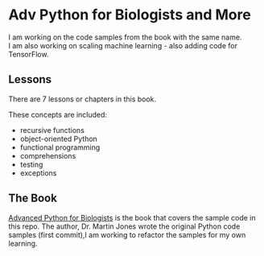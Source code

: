 # Adv Python for Biologists and More

I am working on the code samples from the book with the same name.  
I am also working on scaling machine learning - also adding code for TensorFlow.

## Lessons

There are 7 lessons or chapters in this book.

These concepts are included: 
* recursive functions
* object-oriented Python
* functional programming
* comprehensions
* testing
* exceptions

## The Book
[Advanced Python for Biologists](http://pythonforbiologists.com/index.php/advanced_post/) is the book that covers the sample code in this repo.  The author, Dr. Martin Jones wrote the original Python code samples (first commit),I am working to refactor the samples for my own learning.